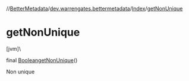 //[BetterMetadata](../../../index.md)/[dev.warrengates.bettermetadata](../index.md)/[Index](index.md)/[getNonUnique](get-non-unique.md)

# getNonUnique

[jvm]\

final [Boolean](https://docs.oracle.com/javase/8/docs/api/java/lang/Boolean.html)[getNonUnique](get-non-unique.md)()

Non unique
